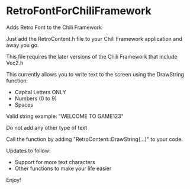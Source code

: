 # RetroFontForChiliFramework
Adds Retro Font to the Chili Framework

Just add the RetroContent.h file to your Chili Framework application and away you go.

This file requires the later versions of the Chili Framework that include Vec2.h

This currently allows you to write text to the screen using the DrawString function:
- Capital Letters ONLY
- Numbers (0 to 9)
- Spaces

Valid string example: "WELCOME TO GAME123"

Do not add any other type of text

Call the function by adding "RetroContent::DrawString(...)" to your code.

Updates to follow:
- Support for more text characters
- Other functions to make your life easier

Enjoy!
